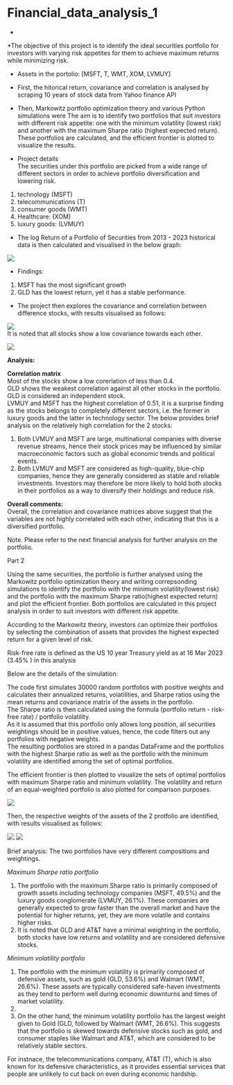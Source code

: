 # Financial_data_analysis_1

*
*The objective of this project is to identify the ideal securities portfolio for investors with varying risk appetites for them to achieve maximum returns while minimizing risk.
* Assets in the portolio: [MSFT, T, WMT, XOM, LVMUY]
* First, the hitorical return, covariance and correlation is analysed by scraping 10 years of stock data from Yahoo finance API
* Then, Markowitz portfolio optimization theory and various Python simulations were  The aim is to identify two portfolios that suit investors with different risk appetite: one with the minimum volatility (lowest risk) and another with the maximum Sharpe ratio (highest expected return). These portfolios are calculated, and the efficient frontier is plotted to visualize the results.

* Project details  
The securities under this portfolio are picked from a wide range of different sectors in order to achieve portfolio diversification and lowering risk.
1. technology (MSFT)  
2. telecommunications (T)  
3. consumer goods (WMT)  
4. Healthcare: (XOM)  
5. luxury goods: (LVMUY)  

* The log Return of a Portfolio of Securities from 2013 - 2023 historical data is then calculated and visualised in the below graph:

![](https://github.com/GISOGISO/Financial_data_analysis/blob/main/images/Normalised%20Portfolio%20stock%20price%202013-2023'.png)
* Findings: 
1. MSFT has the most significant growth   
2. GLD has the lowest return, yet it has a stable performance.

* The project then explores the covariance and correlation between difference stocks, with results visualised as follows:
 
![](https://github.com/GISOGISO/Financial_data_analysis/blob/main/images/Portfolio%20annualised%20covariance%20matrix%20heatmap.png)  
It is noted that all stocks show a low covariance towards each other.  

![](https://github.com/GISOGISO/Financial_data_analysis/blob/main/images/Portfolio%20correlation%20matrix%20heatmap.png)

**Analysis:**  

**Correlation matrix**  
Most of the stocks show a low corerlation of less than 0.4.  
GLD shows the weakest correlation against all other stocks in the portfolio.  GLD is considered an independent stock.  
LVMUY and MSFT has the highest correlation of 0.51, it is a surprise finding as the stocks belongs to completely different sectors, i.e. the former in luxury goods and the latter in technology sector. The below provides brief analysis on the relatively high correlation for the 2 stocks:  
1. Both LVMUY and MSFT are large, multinational companies with diverse revenue streams, hence their stock prices may be influenced by similar macroeconomic factors such as global economic trends and political events.
2. Both LVMUY and MSFT are considered as high-quality, blue-chip companies, hence they are generally considered as stable and reliable investments. Investors may therefore be more likely to hold both stocks in their portfolios as a way to diversify their holdings and reduce risk.

**Overall comments:**  
Overall, the correlation and covariance matrices above suggest that the variables are not highly correlated with each other, indicating that this is a diversified portfolio. 

Note. Please refer to the next financial analysis for further analysis on the portfolio.

Part 2

Using the same securities, the portfolio is further analysed using the Markowitz portfolio optimization theory and writing correpsonding simulations to identify the portfolio with the minimum volatility(lowest risk) and the portfolio with the maximum Sharpe ratio(highest expected return) and plot the efficient frontier. Both portfolios are calculated in this project analysis in order to suit investors with different risk appetite.

According to the Markowitz theory, investors can optimize their portfolios by selecting the combination of assets that provides the highest expected return for a given level of risk. 

Risk-free rate is defined as the US 10 year Treasury yield as at 16 Mar 2023 (3.45%	) in this analysis

Below are the details of the simulation: 

The code first simulates 30000 random portfolios with positive weights and calculates their annualized returns, volatilities, and Sharpe ratios using the mean returns and covariance matrix of the assets in the portfolio.  
The Sharpe ratio is then calculated using the formula (portfolio return - risk-free rate) / portfolio volatility.  
As it is assumed that this portfolio only allows long position, all securities weightings should be in positive values, hence, the code filters out any portfolios with negative weights.  
The resulting portfolios are stored in a pandas DataFrame and the portfolios with the highest Sharpe ratio as well as the portfolio with the minimum volatility are identified among the set of optimal portfolios.  

The efficient frontier is then plotted to visualize the sets of optimal portfolios with maximum Sharpe ratio and minimum volatility.  The volatility and return of an equal-weighted portfolio is also plotted for comparison purposes.

![](https://github.com/GISOGISO/Financial_data_analysis/blob/main/images/Efficient%20Frontier%20with%20Max%20Sharpe%20Ratio%2C%20min%20volatility%20and%20equal%20weights.png)  

Then,  the respective weights of the assets of the 2 protfolio are identified, with results visualised as follows:  

![](https://github.com/GISOGISO/Financial_data_analysis/blob/main/images/max%20return%20pie%20chart.png)
![](https://github.com/GISOGISO/Financial_data_analysis/blob/main/images/min%20vol%20pie%20chart.png)

Brief analysis:
The two portfolios have very different compositions and weightings.  

*Maximum Sharpe ratio portfolio*
1. The portfolio with the maximum Sharpe ratio is primarily composed of growth assets including technology companies (MSFT, 49.5%) and  the  luxury goods conglomerate (LVMUY, 26.1%). These companies are generally expected to grow faster than the overall market and have the potential for higher returns, yet, they are more volatile and contains higher risks. 
2. It is noted that GLD and AT&T have a minimal weighting in the portfolio, both stocks have low returns and volatility and are considered defensive stocks. 

*Minimum volatility portfolio*
1. The portfolio with the minimum volatility is primarily composed of defensive assets, such as gold (GLD, 53.6%) and Walmart (WMT, 26.6%). These assets are typically considered safe-haven investments as they tend to perform well during economic downturns and times of market volatility. 
2. 
3. On the other hand, the minimum volatility portfolio has the largest weight given to Gold (GLD, followed by Walmart (WMT, 26.6%). This suggests that the portfolio is skewed towards defensive stocks such as gold, and consumer staples like Walmart and AT&T, which are considered to be relatively stable sectors.

For instnace, the telecommunications company, AT&T (T), which is also known for its defensive characteristics, as it provides essential services that people are unlikely to cut back on even during economic hardship.



